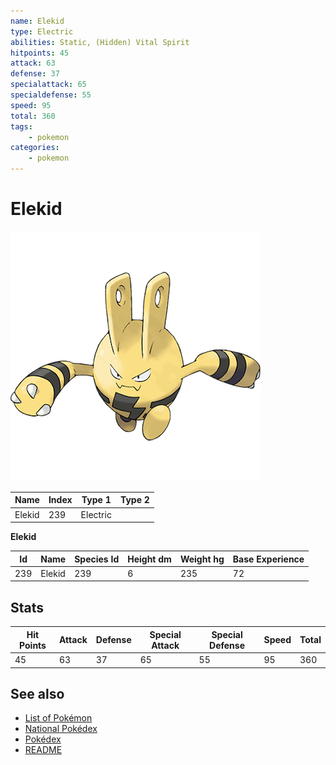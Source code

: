 ```yaml
---
name: Elekid
type: Electric
abilities: Static, (Hidden) Vital Spirit
hitpoints: 45
attack: 63
defense: 37
specialattack: 65
specialdefense: 55
speed: 95
total: 360
tags:
    - pokemon
categories:
    - pokemon
---
```


# Elekid


![Elekid](images/239.png)

| **Name** | **Index** | **Type 1** | **Type 2** |
|----|----|----|----|
| Elekid | 239 | Electric  |  |

**Elekid** 




| **Id** | **Name** | **Species Id** | **Height dm** | **Weight hg** | **Base Experience** |
|--------|----------|----------------|------------|------------|---------------------|
| 239 | Elekid | 239 | 6 | 235 | 72 |



## Stats

| **Hit Points** | **Attack** | **Defense** | **Special Attack** | **Special Defense** | **Speed** | **Total** |
|----------------|------------|-------------|--------------------|---------------------|-----------|-----------|
| 45 | 63 | 37 | 65 | 55 | 95 | 360 |

## See also

- [List of Pokémon](../pokemon.md)
- [National Pokédex](../national_pokedex.md)
- [Pokédex](../pokedex.md)
- [README](../README.md)
